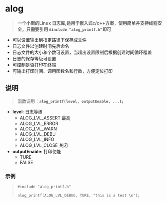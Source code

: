 # alog
>__一个小型的Linux 日志库,适用于嵌入式c/c++方案，使用简单并支持线程安全，只需要引用 `#include "alog_printf.h"`即可__
* 可以设置输出到指定路径下保存成文件
* 日志文件以创建时间先后命名
* 日志文件的大小和个数可设置，当超出设置限制后根据创建时间循环覆盖
* 日志的保存等级可设置
* 可控制是否打印在终端
* 可输出打印时间、调用函数名和行数，方便定位打印
## 说明
>函数调用：__`alog_printf(level, outputEnable, ...);`__  
* __level__: 日志等级
    * ALOG_LVL_ASSERT 最高
    * ALOG_LVL_ERROR
    * ALOG_LVL_WARN
    * ALOG_LVL_DEBU
    * ALOG_LVL_INFO
    * ALOG_LVL_CLOSE 关闭
* __outputEnable__: 打印使能
    * TURE
    * FALSE
 
### 示例
>`#include "alog_printf.h"`  
>
>`alog_printf(ALOG_LVL_DEBUG, TURE, "this is a test \n");`
